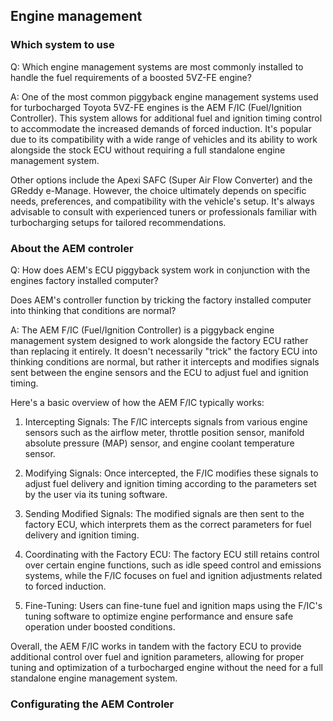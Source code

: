 ## Engine management

### Which system to use

Q: Which engine management systems are most commonly installed to handle the fuel requirements of a boosted 5VZ-FE engine?


A: One of the most common piggyback engine management systems used for turbocharged Toyota 5VZ-FE engines is the AEM F/IC (Fuel/Ignition Controller). This system allows for additional fuel and ignition timing control to accommodate the increased demands of forced induction. It's popular due to its compatibility with a wide range of vehicles and its ability to work alongside the stock ECU without requiring a full standalone engine management system. 

Other options include the Apexi SAFC (Super Air Flow Converter) and the GReddy e-Manage. However, the choice ultimately depends on specific needs, preferences, and compatibility with the vehicle's setup. It's always advisable to consult with experienced tuners or professionals familiar with turbocharging setups for tailored recommendations.

### About the AEM controler

Q: How does AEM's ECU piggyback system work in conjunction with the engines factory installed computer?

Does AEM's controller function by tricking the factory installed computer into thinking that conditions are normal?

A: The AEM F/IC (Fuel/Ignition Controller) is a piggyback engine management system designed to work alongside the factory ECU rather than replacing it entirely. It doesn't necessarily "trick" the factory ECU into thinking conditions are normal, but rather it intercepts and modifies signals sent between the engine sensors and the ECU to adjust fuel and ignition timing.

Here's a basic overview of how the AEM F/IC typically works:

1. Intercepting Signals: The F/IC intercepts signals from various engine sensors such as the airflow meter, throttle position sensor, manifold absolute pressure (MAP) sensor, and engine coolant temperature sensor.

2. Modifying Signals: Once intercepted, the F/IC modifies these signals to adjust fuel delivery and ignition timing according to the parameters set by the user via its tuning software.

3. Sending Modified Signals: The modified signals are then sent to the factory ECU, which interprets them as the correct parameters for fuel delivery and ignition timing.

4. Coordinating with the Factory ECU: The factory ECU still retains control over certain engine functions, such as idle speed control and emissions systems, while the F/IC focuses on fuel and ignition adjustments related to forced induction.

5. Fine-Tuning: Users can fine-tune fuel and ignition maps using the F/IC's tuning software to optimize engine performance and ensure safe operation under boosted conditions.

Overall, the AEM F/IC works in tandem with the factory ECU to provide additional control over fuel and ignition parameters, allowing for proper tuning and optimization of a turbocharged engine without the need for a full standalone engine management system.

### Configurating the AEM Controler
